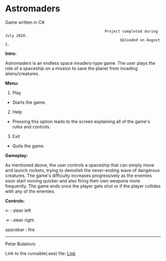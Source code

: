 # Astromaders
Game written in C#



                                                 Project completed during July 2020.
                                                        Uploaded on August 2.



**Intro:**

Astromaders is an endless space invaders-type game. The user plays the role of a spaceship on a mission to save the planet from invading aliens/creatures.

**Menu:**

1. Play
- Starts the game.
2. Help
- Pressing this option leads to the screen explaining all of the game's rules and controls.
3. Exit
- Quits the game.

**Gameplay:**

As mentioned above, the user controls a spaceship that can simply move and launch rockets, trying to demolish the never-ending wave of dangerous creatures. The game's difficulty increases progressively as 
the enemies soon start moving quicker and also firing their own weapons more frequently. The game ends once the player gets shot or if the player collides with any of the enemies.


**Controls:**

<-  : steer left

->  : steer right

spacebar : fire

-----------------------------
Petar Bulatovic

Link to the runnable(.exe) file: [Link](https://mega.nz/file/iP4VhBrQ#N7ue4LUa-dVJvg7wa1sjqrWxJZXJn4-dG4vXGixpT8U)




